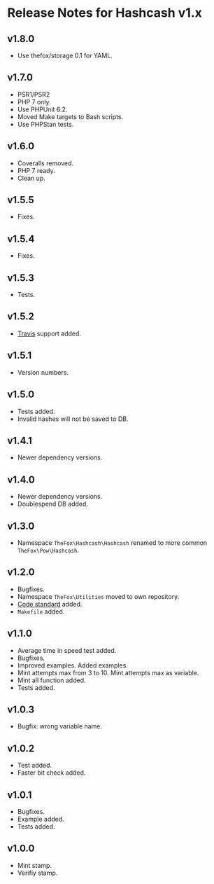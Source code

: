 # Release Notes for Hashcash v1.x

## v1.8.0

- Use thefox/storage 0.1 for YAML.

## v1.7.0

- PSR1/PSR2
- PHP 7 only.
- Use PHPUnit 6.2.
- Moved Make targets to Bash scripts.
- Use PHPStan tests.

## v1.6.0

- Coveralls removed.
- PHP 7 ready.
- Clean up.

## v1.5.5

- Fixes.

## v1.5.4

- Fixes.

## v1.5.3

- Tests.

## v1.5.2

- [Travis](https://travis-ci.org/TheFox/hashcash) support added.

## v1.5.1

- Version numbers.

## v1.5.0

- Tests added.
- Invalid hashes will not be saved to DB.

## v1.4.1

- Newer dependency versions.

## v1.4.0

- Newer dependency versions.
- Doublespend DB added.

## v1.3.0

- Namespace `TheFox\Hashcash\Hashcash` renamed to more common `TheFox\Pow\Hashcash`.

## v1.2.0

- Bugfixes.
- Namespace `TheFox\Utilities` moved to own repository.
- [Code standard](https://github.com/TheFox/phpcsrs) added.
- `Makefile` added.

## v1.1.0

- Average time in speed test added.
- Bugfixes.
- Improved examples. Added examples.
- Mint attempts max from 3 to 10. Mint attempts max as variable.
- Mint all function added.
- Tests added.

## v1.0.3

- Bugfix: wrong variable name.

## v1.0.2

- Test added.
- Faster bit check added.

## v1.0.1

- Bugfixes.
- Example added.
- Tests added.


## v1.0.0

- Mint stamp.
- Verifiy stamp.
